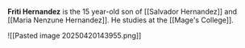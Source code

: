 **Friti Hernandez** is the 15 year-old son of [[Salvador Hernandez]] and [[Maria Nenzune Hernandez]]. He studies at the [[Mage's College]].

![[Pasted image 20250420143955.png]]
